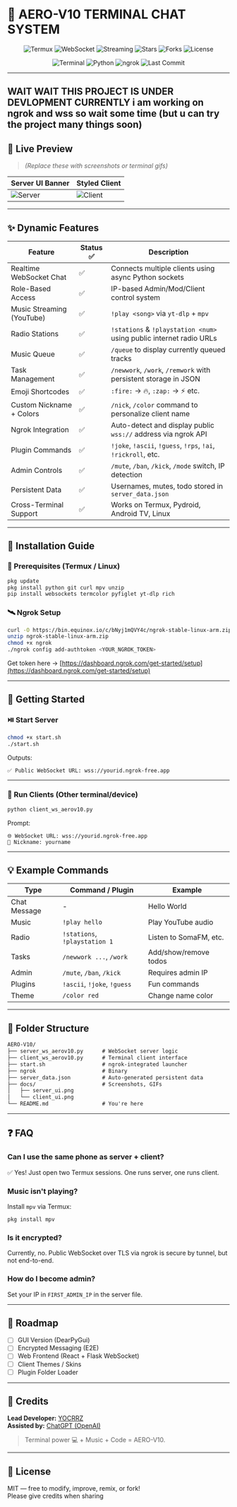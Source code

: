 # 🚀 AERO-V10 TERMINAL CHAT SYSTEM

<p align="center">
  <img src="https://img.shields.io/badge/Built%20with-Termux-orange?style=for-the-badge&logo=gnu-bash" alt="Termux">
  <img src="https://img.shields.io/badge/WebSocket-Realtime-blue?style=for-the-badge&logo=websocket" alt="WebSocket">
  <img src="https://img.shields.io/badge/Streaming-YouTube%20%26%20Radio-red?style=for-the-badge&logo=mpv" alt="Streaming">
  <img src="https://img.shields.io/github/stars/YOCRRZ224/AERO-V10-terminal-chat?style=for-the-badge&logo=github&label=Stars" alt="Stars">
  <img src="https://img.shields.io/github/forks/YOCRRZ224/AERO-V10-terminal-chat?style=for-the-badge&logo=github&label=Forks" alt="Forks">
  <img src="https://img.shields.io/github/license/YOCRRZ224/AERO-V10-terminal-chat?style=for-the-badge&color=blueviolet" alt="License">
</p>

<p align="center">
  <img src="https://img.shields.io/badge/Terminal-Chat%20System-green?style=flat-square&logo=gnubash" alt="Terminal">
  <img src="https://img.shields.io/badge/Python-3.11+-yellow?style=flat-square&logo=python" alt="Python">
  <img src="https://img.shields.io/badge/NGROK-Integrated-brightgreen?style=flat-square&logo=ngrok" alt="ngrok">
  <img src="https://img.shields.io/github/last-commit/YOCRRZ224/AERO-V10-terminal-chat?style=flat-square&logo=git" alt="Last Commit">
  
</p>

  
---
## WAIT WAIT THIS PROJECT IS UNDER DEVLOPMENT CURRENTLY i am working on ngrok and wss so wait some time (but u can try the project many things soon)

## 📸 Live Preview

> _(Replace these with screenshots or terminal gifs)_

| Server UI Banner | Styled Client |
|------------------|---------------|
| ![Server](docs/server_ui.png) | ![Client](docs/client_ui.png) |

---

## ✨ Dynamic Features

| Feature                    | Status ✅ | Description                                                             |
|---------------------------|----------|-------------------------------------------------------------------------|
| Realtime WebSocket Chat   | ✅       | Connects multiple clients using async Python sockets                    |
| Role-Based Access         | ✅       | IP-based Admin/Mod/Client control system                                |
| Music Streaming (YouTube) | ✅       | `!play <song>` via `yt-dlp` + `mpv`                                     |
| Radio Stations            | ✅       | `!stations` & `!playstation <num>` using public internet radio URLs     |
| Music Queue               | ✅       | `/queue` to display currently queued tracks                             |
| Task Management           | ✅       | `/newwork`, `/work`, `/remwork` with persistent storage in JSON         |
| Emoji Shortcodes          | ✅       | `:fire:` → 🔥, `:zap:` → ⚡ etc.                                          |
| Custom Nickname + Colors  | ✅       | `/nick`, `/color` command to personalize client name                    |
| Ngrok Integration         | ✅       | Auto-detect and display public `wss://` address via ngrok API           |
| Plugin Commands           | ✅       | `!joke`, `!ascii`, `!guess`, `!rps`, `!ai`, `!rickroll`, etc.           |
| Admin Controls            | ✅       | `/mute`, `/ban`, `/kick`, `/mode` switch, IP detection                  |
| Persistent Data           | ✅       | Usernames, mutes, todo stored in `server_data.json`                     |
| Cross-Terminal Support    | ✅       | Works on Termux, Pydroid, Android TV, Linux                             |

---

## 🧰 Installation Guide

### 🔧 Prerequisites (Termux / Linux)

```bash
pkg update
pkg install python git curl mpv unzip
pip install websockets termcolor pyfiglet yt-dlp rich
```

### 🛰️ Ngrok Setup

```bash
curl -O https://bin.equinox.io/c/bNyj1mQVY4c/ngrok-stable-linux-arm.zip
unzip ngrok-stable-linux-arm.zip
chmod +x ngrok
./ngrok config add-authtoken <YOUR_NGROK_TOKEN>
```

Get token here → [https://dashboard.ngrok.com/get-started/setup](https://dashboard.ngrok.com/get-started/setup)

---

## 🚀 Getting Started

### ⏯️ Start Server

```bash
chmod +x start.sh
./start.sh
```

Outputs:
```
✅ Public WebSocket URL: wss://yourid.ngrok-free.app
```

---

### 💬 Run Clients (Other terminal/device)

```bash
python client_ws_aerov10.py
```

Prompt:
```
🌐 WebSocket URL: wss://yourid.ngrok-free.app
🤖 Nickname: yourname
```

---

## 💡 Example Commands

| Type         | Command / Plugin           | Example                        |
|--------------|----------------------------|--------------------------------|
| Chat Message | -                          | Hello World                    |
| Music        | `!play hello`              | Play YouTube audio             |
| Radio        | `!stations`, `!playstation 1` | Listen to SomaFM, etc.         |
| Tasks        | `/newwork ...`, `/work`    | Add/show/remove todos          |
| Admin        | `/mute`, `/ban`, `/kick`   | Requires admin IP              |
| Plugins      | `!ascii`, `!joke`, `!guess`| Fun commands                   |
| Theme        | `/color red`               | Change name color              |

---

## 📂 Folder Structure

```txt
AERO-V10/
├── server_ws_aerov10.py      # WebSocket server logic
├── client_ws_aerov10.py      # Terminal client interface
├── start.sh                  # ngrok-integrated launcher
├── ngrok                     # Binary
├── server_data.json          # Auto-generated persistent data
├── docs/                     # Screenshots, GIFs
│   ├── server_ui.png
│   └── client_ui.png
└── README.md                 # You're here
```

---

## ❓ FAQ

### Can I use the same phone as server + client?
✅ Yes! Just open two Termux sessions. One runs server, one runs client.

### Music isn't playing?
Install `mpv` via Termux:
```bash
pkg install mpv
```

### Is it encrypted?
Currently, no. Public WebSocket over TLS via ngrok is secure by tunnel, but not end-to-end.

### How do I become admin?
Set your IP in `FIRST_ADMIN_IP` in the server file.

---

## 🧠 Roadmap

- [ ] GUI Version (DearPyGui)
- [ ] Encrypted Messaging (E2E)
- [ ] Web Frontend (React + Flask WebSocket)
- [ ] Client Themes / Skins
- [ ] Plugin Folder Loader

---

## 🙏 Credits

**Lead Developer:** [YOCRRZ](https://github.com/YOCRRZ224)  
**Assisted by:** [ChatGPT (OpenAI)](https://openai.com/chatgpt)

> Terminal power 💻 + Music + Code = AERO-V10.

---

## 📜 License

MIT — free to modify, improve, remix, or fork!  
Please give credits when sharing 

